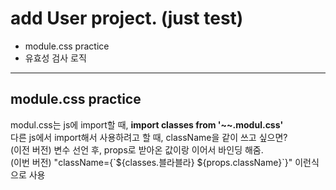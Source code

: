 <h1>add User project. (just test)</h1>

<ul>
    <li>module.css practice</li>
    <li>유효성 검사 로직</li>
</ul>

<hr/>

<h2>module.css practice</h2>
<span>
    modul.css는 js에 import할 때, <b>import classes from '~~.modul.css'</b><br/>
    다른 js에서 import해서 사용하려고 할 때, className을 같이 쓰고 싶으면?<br/>
    (이전 버전) 변수 선언 후, props로 받아온 값이랑 이어서 바인딩 해줌.<br/>
    (이번 버전) "className={`${classes.블라블라} ${props.className}`}" 이런식으로 사용
</span>
